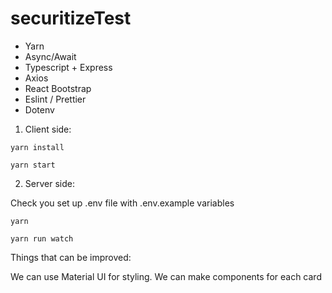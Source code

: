 # securitizeTest

 - Yarn
 - Async/Await
 - Typescript + Express
 - Axios
 - React Bootstrap
 - Eslint / Prettier
 - Dotenv

1. Client side: 

  ``yarn install``
  
  ``yarn start``
  
2. Server side:

  Check you set up .env file with .env.example variables
  
  ``yarn``
  
  ``yarn run watch``
  
  
Things that can be improved:

We can use Material UI for styling.
We can make components for each card


  
